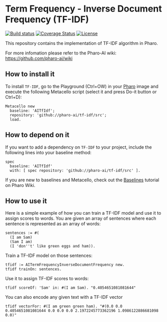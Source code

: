 # Term Frequency - Inverse Document Frequency (TF-IDF)

[![Build status](https://github.com/pharo-ai/tf-idf/workflows/CI/badge.svg)](https://github.com/pharo-ai/tf-idf/actions/workflows/test.yml)
[![Coverage Status](https://coveralls.io/repos/github/pharo-ai/TF-IDF/badge.svg?branch=master)](https://coveralls.io/github/pharo-ai/TF-IDF?branch=master)
[![License](https://img.shields.io/badge/license-MIT-blue.svg)](https://raw.githubusercontent.com/pharo-ai/TF-IDF/master/LICENSE)

This repository contains the implementation of TF-IDF algorithm in Pharo.

For more infomation please refer to the Pharo-AI wiki: https://github.com/pharo-ai/wiki

## How to install it

To install `TF-IDF`, go to the Playground (Ctrl+OW) in your [Pharo](https://pharo.org/) image and execute the following Metacello script (select it and press Do-it button or Ctrl+D):

```Smalltalk
Metacello new
  baseline: 'AITfIdf';
  repository: 'github://pharo-ai/tf-idf/src';
  load.
```

## How to depend on it

If you want to add a dependency on `TF-IDF` to your project, include the following lines into your baseline method:

```Smalltalk
spec
  baseline: 'AITfIdf'
  with: [ spec repository: 'github://pharo-ai/tf-idf/src' ].
```

If you are new to baselines and Metacello, check out the [Baselines](https://github.com/pharo-open-documentation/pharo-wiki/blob/master/General/Baselines.md) tutorial on Pharo Wiki.

## How to use it

Here is a simple example of how you can train a TF-IDF model and use it to assign scores to words. You are given an array of sentences where each sentence is represented as an array of words:

```Smalltalk
sentences := #(
  (I am Sam)
  (Sam I am)
  (I 'don''t' like green eggs and ham)).
```

Train a TF-IDF model on those sentences:

```Smalltalk
tfidf := AITermFrequencyInverseDocumentFrequency new.
tfidf trainOn: sentences.
```

Use it to assign TF-IDF scores to words:

```Smalltalk
tfidf scoreOf: 'Sam' in: #(I am Sam). "0.4054651081081644"
```

You can also encode any given text with a TF-IDF vector

```Smalltalk
tfidf vectorFor: #(I am green green ham). "#(0.0 0.0 0.4054651081081644 0.0 0.0 0.0 2.1972245773362196 1.0986122886681098 0.0)"
```
